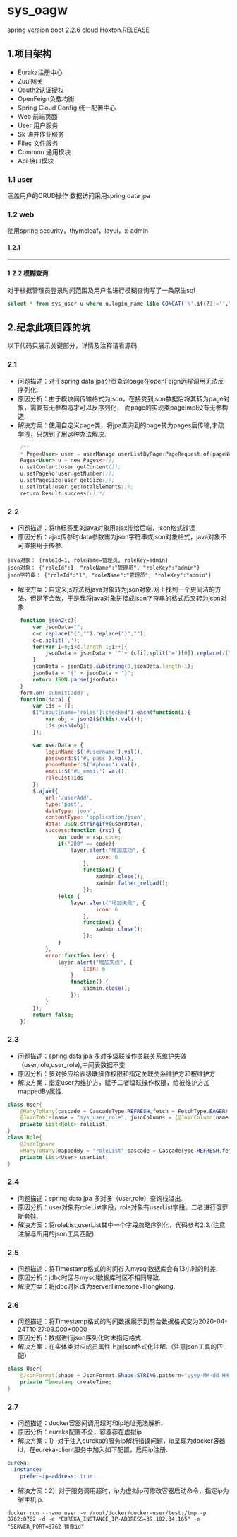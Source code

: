 # sys_oagw
spring version
    boot 2.2.6
    cloud Hoxton.RELEASE
## 1.项目架构
 - Euraka注册中心
 - Zuul网关
 - Oauth2认证授权
 - OpenFeign负载均衡
 - Spring Cloud Config 统一配置中心
 - Web 前端页面
 - User 用户服务
 - Sk 油井作业服务
 - Filec 文件服务
 - Common 通用模块
 - Api 接口模块
### 1.1 user
   涵盖用户的CRUD操作
   数据访问采用spring data jpa
### 1.2 web
   使用spring security，thymeleaf，layui，x-admin
#### 1.2.1 
   ***
#### 1.2.2 模糊查询
   对于根据管理员登录时间范围及用户名进行模糊查询写了一条原生sql
```sql
select * from sys_user u where u.login_name like CONCAT('%',if(?1!='',?1,''),'%') and if(?2!='',u.login_date>=?2,1=1) and if(?3!='',u.login_date<=?3,1=1) and u.del_flag <> 1;
```

## 2.纪念此项目踩的坑
   以下代码只展示关键部分，详情及注释请看源码
### 2.1 
  * 问题描述：对于spring data jpa分页查询page<T>在openFeign远程调用无法反序列化.  
  * 原因分析：由于模块间传输格式为json，在接受到json数据后将其转为page<T>对象，需要有无参构造才可以反序列化，
            而page<T>的实现类pageImpl没有无参构造.          
  * 解决方案：使用自定义page类，将jpa查询到的page<T>转为pages<T>后传输,才疏学浅，只想到了用这种办法解决.
```java
    /**
    * Page<User> user = userManage.userListByPage(PageRequest.of(pageNum,pageSize));
    Pages<User> u = new Pages<>();
    u.setContent(user.getContent());
    u.setPageNo(user.getNumber());
    u.setPageSize(user.getSize());
    u.setTotal(user.getTotalElements());
    return Result.success(u);*/
```
### 2.2
  * 问题描述：将th标签里的java对象用ajax传给后端，json格式错误
  * 原因分析：ajax传参时data参数需为json字符串或json对象格式，java对象不可直接用于传参.
```text
java对象： {roleId=1, roleName=管理员, roleKey=admin}
json对象： {"roleId":1, "roleName":"管理员", "roleKey":"admin"}
json字符串： {"roleId":"1", "roleName":"管理员", "roleKey":"admin"}
```
  * 解决方案：自定义js方法将java对象转为json对象.网上找到一个更简洁的方法，但是不会改，于是我将java对象拼接成json字符串的格式后又转为json对象.
```javascript 1.8
    function json2(c){
        var jsonData="";
        c=c.replace("{","").replace("}","");
        c=c.split(',');
        for(var i=0;i<c.length-1;i++){
            jsonData = jsonData + '"'+ (c[i].split('=')[0]).replace(/[\s]+/g,"").replace(/null/,"")+'":"' + (c[i].split('=')[1]).replace(/[\s]+/g,"").replace(/null/,"") + '",';
        }
        jsonData = jsonData.substring(0,jsonData.length-1);
        jsonData = "{" + jsonData + "}";
        return JSON.parse(jsonData)
    }
    form.on('submit(add)',
    function(data) {
        var ids = [];
        $("input[name='roles']:checked").each(function(i){
            var obj = json2($(this).val());
            ids.push(obj);
        });

        var userData = {
            loginName:$('#username').val(),
            password:$('#L_pass').val(),
            phoneNumber:$('#phone').val(),
            email:$('#L_email').val(),
            roleList:ids
        };
        $.ajax({
            url:'/userAdd',
            type:'post',
            dataType:'json',
            contentType: 'application/json',
            data: JSON.stringify(userData),
            success:function (rsp) {
                var code = rsp.code;
                if("200" == code){
                    layer.alert("增加成功", {
                            icon: 6
                        },
                        function() {
                            xadmin.close();
                            xadmin.father_reload();
                        });
                }else {
                    layer.alert("增加失败", {
                            icon: 6
                        },
                        function() {
                            xadmin.close();
                        });
                }
            },
            error:function (err) {
                layer.alert("增加失败", {
                        icon: 6
                    },
                    function() {
                        xadmin.close();
                    });
            }
        });
        return false;
    });
```
### 2.3
  * 问题描述：spring data jpa 多对多级联操作关联关系维护失效（user,role,user_role),中间表数据不变
  * 原因分析：多对多应给表级联操作权限和指定关联关系维护方和被维护方
  * 解决方案：指定user为维护方，赋予二者级联操作权限，给被维护方加mappedBy属性.
```java
class User{
    @ManyToMany(cascade = CascadeType.REFRESH,fetch = FetchType.EAGER)
    @JoinTable(name = "sys_user_role", joinColumns = {@JoinColumn(name = "uid")},inverseJoinColumns = {@JoinColumn(name = "role_id")})
    private List<Role> roleList;
}
class Role{
    @JsonIgnore
    @ManyToMany(mappedBy = "roleList",cascade = CascadeType.REFRESH,fetch = FetchType.LAZY)
    private List<User> userList;
}
```
### 2.4
  * 问题描述：spring data jpa 多对多（user,role）查询栈溢出.
  * 原因分析：user对象有roleList字段，role对象有userList字段。二者进行俄罗斯套娃.
  * 解决方案：将roleList,userList其中一个字段忽略序列化，代码参考2.3.(注意注解与所用的json工具匹配)
### 2.5
  * 问题描述：将Timestamp格式的时间存入mysql数据库会有13小时的时差.
  * 原因分析：jdbc时区与mysql数据库时区不相同导致.
  * 解决方案：将jdbc时区改为serverTimezone=Hongkong.
### 2.6
  * 问题描述：将Timestamp格式的时间数据展示到前台数据格式变为2020-04-24T10:27:03.000+0000
  * 原因分析：数据进行json序列化时未指定格式.
  * 解决方案：在实体类对应成员属性上加json格式化注解.（注意json工具的匹配）
```java
class User{
    @JsonFormat(shape = JsonFormat.Shape.STRING,pattern="yyyy-MM-dd HH:mm:ss",timezone="GMT+8")
    private Timestamp createTime;
}
```
### 2.7
  * 问题描述：docker容器间调用超时和ip地址无法解析.
  * 原因分析：eureka配置不全，容器存在虚拟ip
  * 解决方案：1）对于注入eureka的服务ip解析错误问题，ip呈现为docker容器id，在eureka-client服务中加入如下配置，启用ip注册.
```yaml
eureka:
  instance:
    prefer-ip-address: true
```
  * 解决方案：2）对于服务调用超时，ip为虚拟ip可修改容器启动命令，指定ip为宿主机ip.
```text
docker run --name user -v /root/docker/docker-user/test:/tmp -p 8762:8762 -d -e "EUREKA_INSTANCE_IP-ADDRESS=39.102.34.165" -e "SERVER_PORT=8762 镜像id"
```
 
